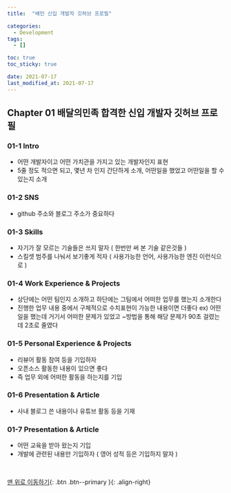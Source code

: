 ```yaml
---
title:  "배민 신입 개발자 깃허브 프로필" 

categories:
  - Development
tags:
  - []

toc: true
toc_sticky: true

date: 2021-07-17
last_modified_at: 2021-07-17
---
```


## Chapter 01 배달의민족 합격한 신입 개발자 깃허브 프로필

### 01-1 Intro
- 어떤 개발자이고 어떤 가치관을 가지고 있는 개발자인지 표현
- 5줄 정도 적으면 되고, 몇년 차 인지 간단하게 소개, 어떤일을 했었고 어떤일을 할 수 있는지 소개

### 01-2 SNS
- github 주소와 블로그 주소가 중요하다

### 01-3 Skills
- 자기가 잘 모르는 기술들은 쓰지 말자 ( 한번만 써 본 기술 같은것들 )
- 스킬셋 범주를 나눠서 보기좋게 적자 ( 사용가능한 언어, 사용가능한 엔진 이런식으로 )

### 01-4 Work Experience & Projects
- 상단에는 어떤 팀인지 소개하고 하단에는 그팀에서 어떠한 업무를 했는지 소개한다
- 진행한 업무 내용 중에서 구체적으로 수치표현이 가능한 내용이면 더좋다 ex) 어떤 일을 했는데 거기서 어떠한 문제가 있었고 ~방법을 통해 해당 문제가 90초 걸렸는데 2초로 줄였다

### 01-5 Personal Experience & Projects
- 리뷰어 활동 참여 등을 기입하자
- 오픈소스 활동한 내용이 있으면 좋다
- 즉 업무 외에 어떠한 활동을 하는지를 기입

### 01-6 Presentation & Article
- 사내 블로그 쓴 내용이나 유튜브 활동 등을 기재

### 01-7 Presentation & Article
- 어떤 교육을 받아 왔는지 기입
- 개발에 관련된 내용만 기입하자 ( 영어 성적 등은 기입하지 말자 )

<br>

[맨 위로 이동하기](#){: .btn .btn--primary }{: .align-right}